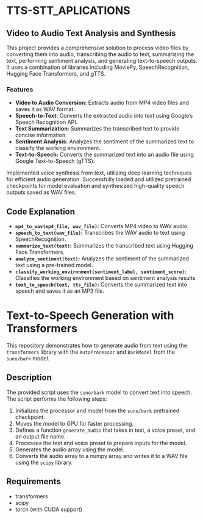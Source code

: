 # TTS-STT_APLICATIONS

## Video to Audio Text Analysis and Synthesis

This project provides a comprehensive solution to process video files by converting them into audio, transcribing the audio to text, summarizing the text, performing sentiment analysis, and generating text-to-speech outputs. It uses a combination of libraries including MoviePy, SpeechRecognition, Hugging Face Transformers, and gTTS.

### Features

- **Video to Audio Conversion:** Extracts audio from MP4 video files and saves it as WAV format.
- **Speech-to-Text:** Converts the extracted audio into text using Google’s Speech Recognition API.
- **Text Summarization:** Summarizes the transcribed text to provide concise information.
- **Sentiment Analysis:** Analyzes the sentiment of the summarized text to classify the working environment.
- **Text-to-Speech:** Converts the summarized text into an audio file using Google Text-to-Speech (gTTS).

Implemented voice synthesis from text, utilizing deep learning techniques for efficient audio generation. Successfully loaded and utilized pretrained checkpoints for model evaluation and synthesized high-quality speech outputs saved as WAV files.

## Code Explanation

- **`mp4_to_wav(mp4_file, wav_file)`:** Converts MP4 video to WAV audio.
- **`speech_to_text(wav_file)`:** Transcribes the WAV audio to text using SpeechRecognition.
- **`summarize_text(text)`:** Summarizes the transcribed text using Hugging Face Transformers.
- **`analyze_sentiment(text)`:** Analyzes the sentiment of the summarized text using a pre-trained model.
- **`classify_working_environment(sentiment_label, sentiment_score)`:** Classifies the working environment based on sentiment analysis results.
- **`text_to_speech(text, tts_file)`:** Converts the summarized text into speech and saves it as an MP3 file.
  
# Text-to-Speech Generation with Transformers

This repository demonstrates how to generate audio from text using the `transformers` library with the `AutoProcessor` and `BarkModel` from the `suno/bark` model.

## Description

The provided script uses the `suno/bark` model to convert text into speech. The script performs the following steps:
1. Initializes the processor and model from the `suno/bark` pretrained checkpoint.
2. Moves the model to GPU for faster processing.
3. Defines a function `generate_audio` that takes in text, a voice preset, and an output file name.
4. Processes the text and voice preset to prepare inputs for the model.
5. Generates the audio array using the model.
6. Converts the audio array to a numpy array and writes it to a WAV file using the `scipy` library.

## Requirements

- transformers
- scipy
- torch (with CUDA support)
